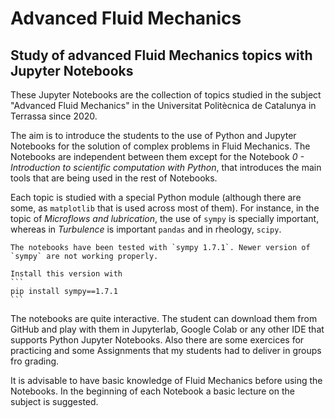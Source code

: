 # Advanced Fluid Mechanics
## Study of advanced Fluid Mechanics topics with Jupyter Notebooks 

These Jupyter Notebooks are the collection of topics studied in the subject "Advanced Fluid Mechanics" in the Universitat Politècnica de Catalunya in Terrassa since 2020.

The aim is to introduce the students to the use of Python and Jupyter Notebooks for the solution of complex problems in Fluid Mechanics. The Notebooks are independent between them 
except for the Notebook _0 - Introduction to scientific computation with Python_, that introduces the main tools that are being used in the rest of Notebooks.

Each topic is studied with a special Python module (although there are some, as `matplotlib` that is used across most of them). For instance, in the topic of _Microflows 
and lubrication_, the use of `sympy` is specially important, whereas in _Turbulence_ is important `pandas` and in rheology, `scipy`.

````{warning}
The notebooks have been tested with `sympy 1.7.1`. Newer version of `sympy` are not working properly. 

Install this version with
```
pip install sympy==1.7.1
```
````

The notebooks are quite interactive. The student can download them from GitHub and play with them in Jupyterlab, Google Colab or any other IDE that supports Python Jupyter Notebooks. Also there are some exercices for practicing and some Assignments that my students had to deliver in groups fro grading. 

It is advisable to have basic knowledge of Fluid Mechanics before using the Notebooks. In the beginning of each Notebook a basic lecture on the subject is suggested.
